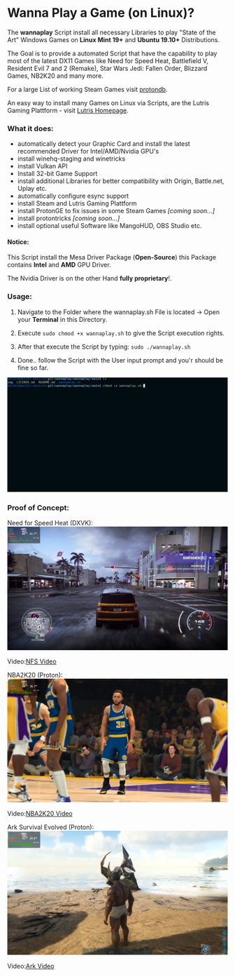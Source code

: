 # Wanna Play a Game (on Linux)?

The **wannaplay** Script install all necessary Libraries to play "State of the Art" Windows Games on **Linux Mint 19+** and **Ubuntu 19.10+** Distributions.

The Goal is to provide a automated Script that have the capability to play most of the latest DX11 Games like Need for Speed Heat, Battlefield V, Resident Evil 7 and 2 (Remake), Star Wars Jedi: Fallen Order, Blizzard Games, NB2K20 and many more.

For a large List of working Steam Games visit [protondb](https://www.protondb.com/).

An easy way to install many Games on Linux via Scripts, are the Lutris Gaming Plattform - visit [Lutris Homepage](https://lutris.net/). 


### What it does:

- automatically detect your Graphic Card and install the latest recommended Driver for Intel/AMD/Nvidia GPU's
- install winehq-staging and winetricks
- install Vulkan API
- Install 32-bit Game Support
- install additional Libraries for better compatibility with Origin, Battle.net, Uplay etc.
- automatically configure esync support
- install Steam and Lutris Gaming Plattform 
- install ProtonGE to fix issues in some Steam Games *[coming soon...]*
- install protontricks *[coming soon...]*
- install optional useful Software like MangoHUD, OBS Studio etc.


#### Notice:

This Script install the Mesa Driver Package (**Open-Source**) this Package contains **Intel** and **AMD** GPU Driver.

The Nvidia Driver is on the other Hand **fully proprietary**!.


### Usage:

1) Navigate to the Folder where the wannaplay.sh File is located -> Open your **Terminal** in this Directory.

2) Execute ``sudo chmod +x wannaplay.sh`` to give the Script execution rights.

3) After that execute the Script by typing: ``sudo ./wannaplay.sh``

4) Done.. follow the Script with the User input prompt and you'r should be fine so far.

![Script in Aktion gif here](img/startthescript.gif)


### Proof of Concept: 


Need for Speed Heat (DXVK):
![Need for Speed Pic](img/nfs.png)

Video:[NFS Video](https://www.youtube.com/watch?v=daRrBt9mkfc)


NBA2K20 (Proton):
![NBA2K20 Picture](img/nba2k20.png)

Video:[NBA2K20 Video](https://www.youtube.com/watch?v=YZctphzbxpU)


Ark Survival Evolved (Proton):
![Ark Picture](img/ark.png)

Video:[Ark Video](https://www.youtube.com/watch?v=Q9ByJ51RU6w)
